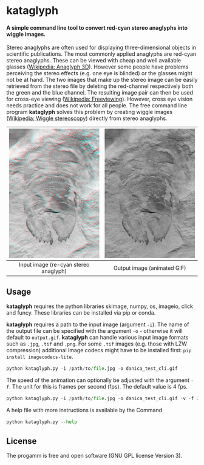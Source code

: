 # kataglyph
#### A simple command line tool to convert red-cyan stereo anaglyphs into wiggle images.

Stereo anaglyphs are often used for displaying three-dimensional objects in scientific publications. The most commonly applied anaglyphs are red-cyan stereo anaglyphs. These can be viewed with cheap and well available glasses ([Wikipedia: Anaglyph 3D](https://en.wikipedia.org/wiki/Anaglyph_3D)). However some people have problems perceiving the stereo effects (e.g. one eye is blinded) or the glasses might not be at hand.
The two images that make up the stereo image can be easily retrieved from the stereo file by deleting the red-channel respectively both the green and the blue channel. The resulting image pair can then be used for cross-eye viewing ([Wikipedia: Freeviewing](https://en.wikipedia.org/wiki/Stereoscopy#Freeviewing)). However, cross eye vision needs practice and does not work for all people. The free command line program **kataglyph** solves this problem by creating wiggle images ([Wikipedia: Wiggle stereoscopy](https://en.wikipedia.org/wiki/Wiggle_stereoscopy)) directly from stereo anaglyphs.


![Input image](danica_BSPG_stereo.jpg)  |  ![Input image](danica_wiggle.gif)
:-------------------------:|:-------------------------:
Input image (re-cyan stereo anaglyph)  |  Output image (animated GIF)


## Usage
**kataglyph** requires the python libraries skimage, numpy, os, imageio, click and funcy. These libraries can be installed via pip or conda.

**kataglyph** requires a path to the input image (argument `-i`). The name of the output file can be specified with the argument `-o` -  otherwise it will default to `output.gif`. **kataglyph** can handle various input image formats such as `.jpg`, `.tif` and `.png`. For some `.tif` images (e.g. those with LZW compression) additional image codecs might have to be installed first: `pip install imagecodecs-lite`.

```python
python kataglyph.py -i /path/to/file.jpg -o danica_test_cli.gif
```

The speed of the animation can optionally be adjusted with the argument `-f`. The unit for this is frames per second (fps). The default value is 4 fps.

```python
python kataglyph.py -i /path/to/file.jpg -o danica_test_cli.gif -v -f 2
```

A help file with more instructions is available by the Command

```python
python kataglyph.py --help
```

## License
The progamm is free and open software (GNU GPL license Version 3).

